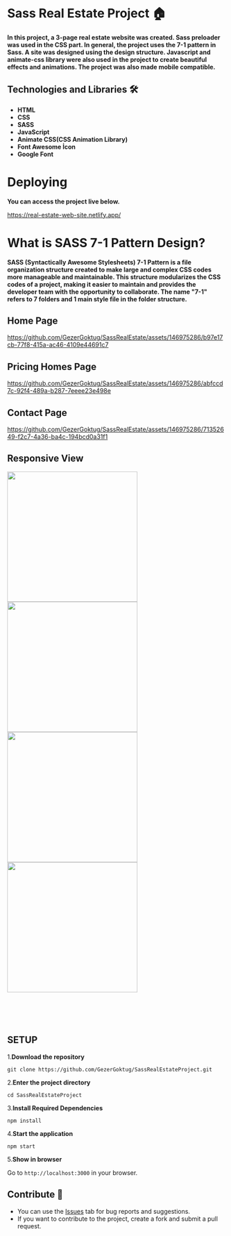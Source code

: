 



# Sass Real Estate Project 🏠
  **<p>In this project, a 3-page real estate website was created. Sass preloader was used in the CSS part. In general, the project uses the 7-1 pattern in Sass.
  A site was designed using the design structure. Javascript and animate-css library were also used in the project to create beautiful effects and animations. The project was also made mobile compatible.</p>**

  ## Technologies and Libraries 🛠️
<strong><ul>

  <li>HTML</li>
  <li>CSS</li>
  <li>SASS</li>
  <li>JavaScript</li>
  <li>Animate CSS(CSS Animation Library)</li>
  <li>Font Awesome İcon</li>
  <li>Google Font</li>

  </ul>

  </ul></strong>

# Deploying

**<p>You can access the project live below.</p>**

<a href="https://real-estate-web-site.netlify.app/">https://real-estate-web-site.netlify.app/</a>

  
# What is SASS 7-1 Pattern Design?

**<p>SASS (Syntactically Awesome Stylesheets) 7-1 Pattern is a file organization structure created to make large and complex CSS codes more manageable and maintainable. This structure modularizes the CSS codes of a project, making it easier to maintain and provides the developer team with the opportunity to collaborate. The name "7-1" refers to 7 folders and 1 main style file in the folder structure.</p>**

  
  ## Home Page

  



https://github.com/GezerGoktug/SassRealEstate/assets/146975286/b97e17cb-77f8-415a-ac46-4109e44691c7









## Pricing Homes Page





https://github.com/GezerGoktug/SassRealEstate/assets/146975286/abfccd7c-92f4-489a-b287-7eeee23e498e








## Contact Page









https://github.com/GezerGoktug/SassRealEstate/assets/146975286/71352649-f2c7-4a36-ba4c-194bcd0a31f1




## Responsive View
<img width="300" src="https://github.com/GezerGoktug/SassRealEstate/assets/146975286/6f2da836-2631-474d-bc74-4a44f0d859c8">
<img width="300" src="https://github.com/GezerGoktug/SassRealEstate/assets/146975286/c87ff8b5-b489-4786-bfd1-328901565d01">
<img width="300" src="https://github.com/GezerGoktug/SassRealEstate/assets/146975286/2b6e75df-e258-469f-9914-b9dba137e434">
<img width="300" src="https://github.com/GezerGoktug/SassRealEstate/assets/146975286/5ab7a17c-b967-4100-a1c5-fb9555f1475c">


<br>
<br>
<br>
<br>
<br>




## SETUP

1.**Download the repository**

```
git clone https://github.com/GezerGoktug/SassRealEstateProject.git
```

2.**Enter the project directory**

```
cd SassRealEstateProject
```

3.**Install Required Dependencies**

```
npm install
```

4.**Start the application**

```
npm start
```

5.**Show in browser**

Go to `http://localhost:3000` in your browser.





## Contribute 🤝

- You can use the [Issues](https://github.com/GezerGoktug/SassRealEstateProject) tab for bug reports and suggestions.
- If you want to contribute to the project, create a fork and submit a pull request.



